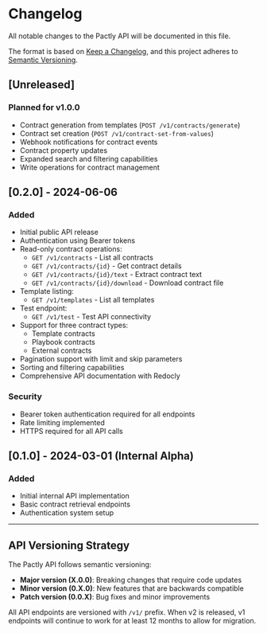 # Changelog

All notable changes to the Pactly API will be documented in this file.

The format is based on [Keep a Changelog](https://keepachangelog.com/en/1.0.0/),
and this project adheres to [Semantic Versioning](https://semver.org/spec/v2.0.0.html).

## [Unreleased]

### Planned for v1.0.0
- Contract generation from templates (`POST /v1/contracts/generate`)
- Contract set creation (`POST /v1/contract-set-from-values`)
- Webhook notifications for contract events
- Contract property updates
- Expanded search and filtering capabilities
- Write operations for contract management

## [0.2.0] - 2024-06-06

### Added
- Initial public API release
- Authentication using Bearer tokens
- Read-only contract operations:
  - `GET /v1/contracts` - List all contracts
  - `GET /v1/contracts/{id}` - Get contract details
  - `GET /v1/contracts/{id}/text` - Extract contract text
  - `GET /v1/contracts/{id}/download` - Download contract file
- Template listing:
  - `GET /v1/templates` - List all templates
- Test endpoint:
  - `GET /v1/test` - Test API connectivity
- Support for three contract types:
  - Template contracts
  - Playbook contracts
  - External contracts
- Pagination support with limit and skip parameters
- Sorting and filtering capabilities
- Comprehensive API documentation with Redocly

### Security
- Bearer token authentication required for all endpoints
- Rate limiting implemented
- HTTPS required for all API calls

## [0.1.0] - 2024-03-01 (Internal Alpha)

### Added
- Initial internal API implementation
- Basic contract retrieval endpoints
- Authentication system setup

---

## API Versioning Strategy

The Pactly API follows semantic versioning:
- **Major version (X.0.0)**: Breaking changes that require code updates
- **Minor version (0.X.0)**: New features that are backwards compatible
- **Patch version (0.0.X)**: Bug fixes and minor improvements

All API endpoints are versioned with `/v1/` prefix. When v2 is released, v1 endpoints will continue to work for at least 12 months to allow for migration.